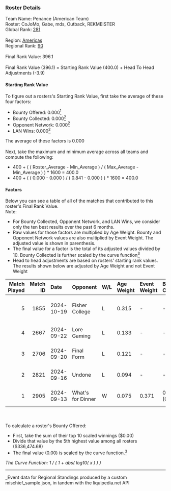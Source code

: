 ### Roster Details<br />
Team Name: Penance (American Team)<br />
Roster: CoJoMo, Gabe, mds, Outback, REKMEISTER<br />
Global Rank: [281](../../standings_global_2025_03_01.md)<br />
<br />
Region: [Americas]( ../../standings_americas_2025_03_01.md)<br />
Regional Rank: [90]( ../../standings_americas_2025_03_01.md)<br />
<br />
Final Rank Value:  396.1<br />
<br />
Final Rank Value (396.1) = Starting Rank Value (400.0) + Head To Head Adjustments (-3.9)<br />

#### Starting Rank Value<br />
To figure out a rosters's Starting Rank Value, first take the average of these four factors:<br />
- Bounty Offered: 0.000[<sup>1</sup>](#table2)
- Bounty Collected: 0.000[<sup>2</sup>](#table1)
- Opponent Network: 0.000[<sup>2</sup>](#table1)
- LAN Wins: 0.000[<sup>2</sup>](#table1)

The average of these factors is 0.000<br />
<br />
Next, take the maximum and minimum average across all teams and compute the following:<br />
- 400 + ( ( Roster_Average - Min_Average ) / ( Max_Average - Min_Average ) ) * 1600 = 400.0
- 400 + ( ( 0.000 - 0.000 ) / ( 0.841 - 0.000 ) ) * 1600 = 400.0


#### Factors<br />
Below you can see a table of all of the matches that contributed to this roster's Final Rank Value.<br />
Note:<br />

- For Bounty Collected, Opponent Network, and LAN Wins, we consider only the ten best results over the past 6 months.
- Raw values for those factors are multiplied by Age Weight. Bounty and Opponent Network values are also multiplied by Event Weight. The adjusted value is shown in parenthesis.
- The final value for a factor is the total of its adjusted values divided by 10. Bounty Collected is further scaled by the curve function[<sup>3</sup>](#curveFunction)
- Head to head adjustments are based on rosters' starting rank values. The results shown below are adjusted by Age Weight and not Event Weight
<span id="table1"></span><br />


| Match Played | Match ID | Date       | Opponent          | W/L | Age Weight | Event Weight | Bounty Collected | Opponent Network | LAN Wins  | H2H Adj. | Roster                                 |
| -: | -: | :- | :- | :- | :- | :- | :- | :- | :- | -: | :- |
|            5 |     1855 | 2024-10-19 | Fisher College    | L   | 0.315      | -            | -                | -                | -         |    -1.24 | CoJoMo, Gabe, mds, Outback, REKMEISTER |
|            4 |     2667 | 2024-09-22 | Lore Gaming       | L   | 0.133      | -            | -                | -                | -         |    -2.10 | CoJoMo, Gabe, Louie, mds, shutout      |
|            3 |     2706 | 2024-09-20 | Final Form        | L   | 0.121      | -            | -                | -                | -         |    -1.40 | CoJoMo, Gabe, Louie, mds, shutout      |
|            2 |     2821 | 2024-09-16 | Undone            | L   | 0.094      | -            | -                | -                | -         |    -0.34 | CoJoMo, Gabe, Louie, mds, shutout      |
|            1 |     2905 | 2024-09-13 | What's for Dinner | W   | 0.075      | 0.371        | 0.000 (0.000)    | 0.000 (0.000)    | 0 (0.000) |     1.18 | CoJoMo, Gabe, Louie, mds, shutout      |

<br />
<span id="table2"></span><br />
To calculate a roster's Bounty Offered:<br />

- First, take the sum of their top 10 scaled winnings ($0.00)
- Divide that value by the 5th highest value among all rosters ($336,474.68)
- The final value (0.00) is scaled by the curve function.[<sup>3</sup>](#curveFunction)

<span id="curveFunction"></span>_The Curve Function: 1 / ( 1 + abs( log10( x ) ) )_<br />

---
_Event data for Regional Standings produced by a custom mischief_sample.json, in tandem with the liquipedia.net API<br />

